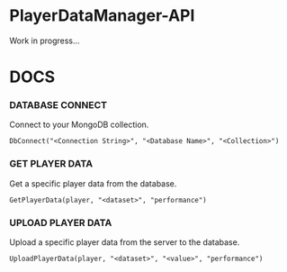 # PlayerDataManager-API
Work in progress...

# DOCS

### DATABASE CONNECT
Connect to your MongoDB collection.

    DbConnect("<Connection String>", "<Database Name>", "<Collection>")
    
### GET PLAYER DATA
Get a specific player data from the database.

    GetPlayerData(player, "<dataset>", "performance")
    
### UPLOAD PLAYER DATA
Upload a specific player data from the server to the database.

    UploadPlayerData(player, "<dataset>", "<value>", "performance")
